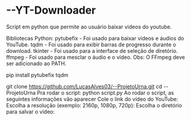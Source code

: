 # --YT-Downloader
Script em python que permite ao usuário baixar videos do youtube.

Bibliotecas Python:
pytubefix - Foi usado para baixar vídeos e áudios do YouTube.
tqdm - Foi usado para exibir barras de progresso durante o download.
tkinter - Foi usado para a interface de seleção de diretório.
ffmpeg - Foi usado para mesclar o áudio e o vídeo. 
Obs: O FFmpeg deve ser adicionado ao PATH.

pip install pytubefix tqdm

git clone https://github.com/LucasAlves03/--ProjetoUrna.git
cd --ProjetoUrna
Pra rodar o script: python script.py
Ao rodar o script, as seguintes informações vão aparecer
Cole o link do vídeo do YouTube: 
Escolha a resolução (exemplo: 2160p, 1080p, 720p): 
Escolha o diretório para salvar o vídeo:

